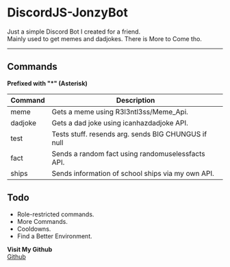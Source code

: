 # DiscordJS-JonzyBot

Just a simple Discord Bot I created for a friend.  
Mainly used to get memes and dadjokes. There is More to Come tho.  
___

## Commands  
**Prefixed with "\*" (Asterisk)**

| Command       | Description                                             |
|---------------|---------------------------------------------------------|
|meme           |Gets a meme using R3l3ntl3ss/Meme_Api.                   |
|dadjoke        |Gets a dad joke using icanhazdadjoke API.                |
|test           |Tests stuff. resends arg. sends BIG CHUNGUS if null      |
|fact           |Sends a random fact using randomuselessfacts API.        |
|ships          |Sends information of school ships via my own API.        |  

  
  
## Todo
* Role-restricted commands.
* More Commands.
* Cooldowns.
* Find a Better Environment.


**Visit My Github**  
[Github](https://github.com/redstripez08 "Mah super kewl GitHub")

